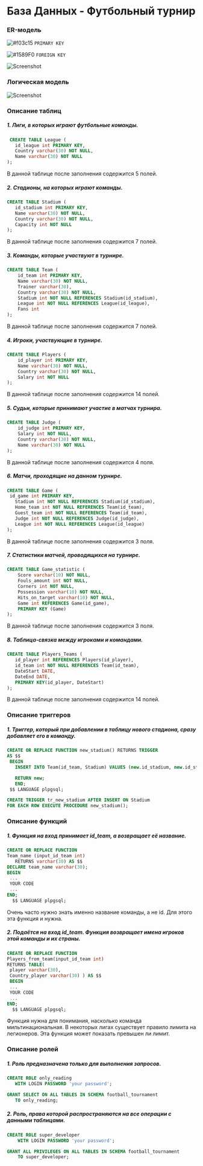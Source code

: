 # База Данных - Футбольный турнир

### ER-модель


![#f03c15](https://placehold.it/15/f03c15/000000?text=+) `PRIMARY KEY`

![#1589F0](https://placehold.it/15/1589F0/000000?text=+) `FOREIGN KEY`

![Screenshot](ER-model.png)

### Логическая модель

![Screenshot](LogicModel.PNG)

### Описание таблиц
 ##### 1. Лиги, в которых играют футбольные команды.
   
 ```SQL
  CREATE TABLE League (
	id_league int PRIMARY KEY,
	Country varchar(30) NOT NULL,
	Name varchar(30) NOT NULL
);
```
 В данной таблице после заполнения содержится 5 полей.
 
 ##### 2. Стадионы, на которых играют команды.
 
 ```SQL
 CREATE TABLE Stadium (
	id_stadium int PRIMARY KEY,
	Name varchar(30) NOT NULL,
	Country varchar(30) NOT NULL,
	Capacity int NOT NULL
);
```
 В данной таблице после заполнения содержится 7 полей.
 
 ##### 3. Команды, которые участвуют в турнире.
 
```SQL
CREATE TABLE Team (
	id_team int PRIMARY KEY,
	Name varchar(30) NOT NULL,
	Trainer varchar(30),
	Country varchar(30) NOT NULL,
	Stadium int NOT NULL REFERENCES Stadium(id_stadium),
	League int NOT NULL REFERENCES League(id_league),
	Fans int
);
```

В данной таблице после заполнения содержится 7 полей.
 
 ##### 4. Игроки, участвующие в турнире.
 
```SQL
CREATE TABLE Players (
	id_player int PRIMARY KEY,
	Name varchar(30) NOT NULL,
	Country varchar(30) NOT NULL,
	Salary int NOT NULL
);
```
В данной таблице после заполнения содержится 14 полей.
 
 ##### 5. Судьи, которые принимают участие в матчах турнира.

```SQL
CREATE TABLE Judge (
	id_judge int PRIMARY KEY,
	Salary int NOT NULL,
	Country varchar(30) NOT NULL,
	Name varchar(30) NOT NULL
);
```
В данной таблице после заполнения содержится 4 поля.
 
 ##### 6. Матчи, проходящие на данном турнире.
 
 ```SQL
 CREATE TABLE Game (
  id_game int PRIMARY KEY,
	Stadium int NOT NULL REFERENCES Stadium(id_stadium),
	Home_team int NOT NULL REFERENCES Team(id_team),
	Guest_team int NOT NULL REFERENCES Team(id_team),
	Judge int NOT NULL REFERENCES Judge(id_judge),
	League int NOT NULL REFERENCES League(id_league)
);
```
В данной таблице после заполнения содержится 3 поля.

 ##### 7. Статистики матчей, проводящихся на турнире.
 
```SQL
CREATE TABLE Game_statistic (
	Score varchar(10) NOT NULL,
	Fouls_amount int NOT NULL,
	Corners int NOT NULL,
	Possession varchar(10) NOT NULL,
	Hits_on_target varchar(10) NOT NULL,
	Game int REFERENCES Game(id_game),
	PRIMARY KEY (Game)
);
```
В данной таблице после заполнения содержится 3 поля.

  ##### 8. Таблица-связка между игроками и командами.
 
 ```SQL
 CREATE TABLE Players_Teams (
	id_player int REFERENCES Players(id_player),
	id_team int NOT NULL REFERENCES Team(id_team),
	DateStart DATE,
	DateEnd DATE,
	PRIMARY KEY(id_player, DateStart)
);
```
В данной таблице после заполнения содержится 14 полей. 

### Описание триггеров

 ##### 1. Триггер, который при добавлении в таблицу нового стадиона, сразу добавляет его в команду.
 
 ```SQL
 CREATE OR REPLACE FUNCTION new_stadium() RETURNS TRIGGER
AS $$
  BEGIN
    INSERT INTO Team(id_team, Stadium) VALUES (new.id_stadium, new.id_stadium);

    RETURN new;
	END;
  $$ LANGUAGE plpgsql;
  ```
  
  ```SQL
  CREATE TRIGGER tr_new_stadium AFTER INSERT ON Stadium
  FOR EACH ROW EXECUTE PROCEDURE new_stadium();
  ```
  
 
 ### Описание функций 
 
 ##### 1.  Функция на вход принимает id_team, а возвращает её название.
 
 ```SQL
 CREATE OR REPLACE FUNCTION
Team_name (input_id_team int)
	RETURNS varchar(30) AS $$
 DECLARE team_name varchar(30);
 BEGIN
  ...
  YOUR CODE
  ...
 END;
   $$ LANGUAGE plpgsql;
```
 
 Очень часто нужно знать именно название команды, а не id. Для этого эта функция и нужна.
 
 ##### 2.  Подаётся на вход id_team. Функция возвращает имена игроков этой команды и их страны.
 
 ```SQL
 CREATE OR REPLACE FUNCTION
Players_from_team(input_id_team int)
RETURNS TABLE(
  player varchar(30),
  Country_player varchar(30) ) AS $$
  BEGIN
  ...
  YOUR CODE
  ...
 END;
   $$ LANGUAGE plpgsql;
 ```
 
 Функция нужна для понимания, насколько команда мильтинациональная. В некоторых лигах
 существует правило лимита на легионеров. Эта функция может показать превышен ли лимит.
 
 ### Описание ролей
 
 ##### 1. Роль предназначена только для выполнения запросов.
 
 ```SQL
 CREATE ROLE only_reading
	WITH LOGIN PASSWORD 'your password';

GRANT SELECT ON ALL TABLES IN SCHEMA football_tournament
	TO only_reading;
```

##### 2. Роль, права которой распространяются на все операции с данными таблицами.

```SQL
CREATE ROLE super_developer
	WITH LOGIN PASSWORD 'your password';

GRANT ALL PRIVILEGES ON ALL TABLES IN SCHEMA football_tournament
	TO super_developer;
```

